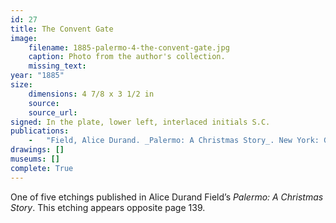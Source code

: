 ```yaml
---
id: 27
title: The Convent Gate
image:
    filename: 1885-palermo-4-the-convent-gate.jpg
    caption: Photo from the author's collection.
    missing_text: 
year: "1885"
size:
    dimensions: 4 7/8 x 3 1/2 in
    source: 
    source_url: 
signed: In the plate, lower left, interlaced initials S.C.
publications:
    -   "Field, Alice Durand. _Palermo: A Christmas Story_. New York: G.P. Putnam's Sons, 1885."
drawings: []
museums: []
complete: True
---
```

One of five etchings published in Alice Durand Field’s _Palermo: A Christmas Story_. This etching appears opposite page 139.